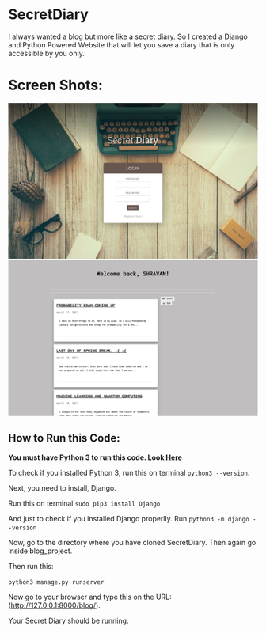 # SecretDiary
I always wanted a blog but more like a secret diary. So I created a Django and Python Powered Website that will let you save a diary that is only accessible by you only.

# Screen Shots:

![](https://github.com/shravan097/SecretDiary/blob/master/screenshot1.png?raw=true)
![](https://github.com/shravan097/SecretDiary/blob/master/screenshot2.png?raw=true)


## How to Run this Code:

**You must have Python 3 to run this code. Look [Here](https://www.python.org/downloads/)**

To check if you installed Python 3, run this on terminal `python3 --version`.

Next, you need to install, Django.

Run this on terminal `sudo pip3 install Django`

And just to check if you installed Django properlly. Run  `python3 -m django --version`

Now, go to the directory where you have cloned SecretDiary. Then again go inside blog_project.

Then run this:

`python3 manage.py runserver`

Now go to your browser and type this on the URL: (http://127.0.0.1:8000/blog/).

Your Secret Diary should be running.

